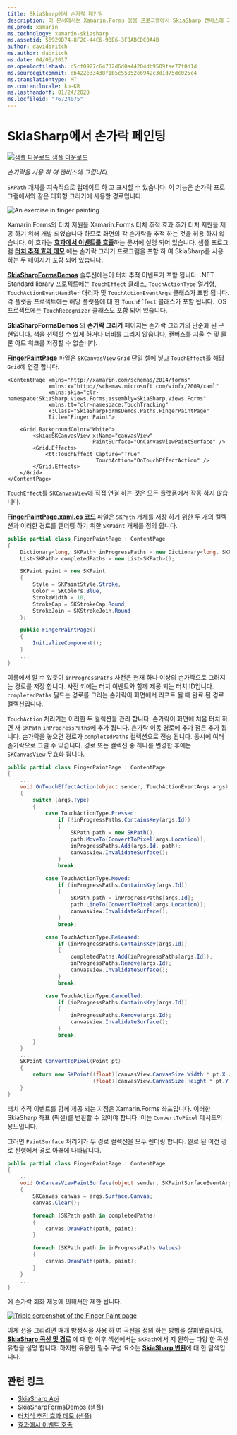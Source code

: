 ```yaml
---
title: SkiaSharp에서 손가락 페인팅
description: 이 문서에서는 Xamarin.Forms 응용 프로그램에서 SkiaSharp 캔버스에 그릴 손가락을 사용 하는 방법에 설명 하 고 샘플 코드를 사용 하 여이 보여 줍니다.
ms.prod: xamarin
ms.technology: xamarin-skiasharp
ms.assetid: 56929D74-8F2C-44C6-90E6-3FBABCDC0A4B
author: davidbritch
ms.author: dabritch
ms.date: 04/05/2017
ms.openlocfilehash: d5cf0927c64732d6d0a44204db9509fae77f0d1d
ms.sourcegitcommit: db422e33438f1b5c55852e6942c3d1d75dc025c4
ms.translationtype: MT
ms.contentlocale: ko-KR
ms.lasthandoff: 01/24/2020
ms.locfileid: "76724075"
---
```

# <a name="finger-painting-in-skiasharp"></a>SkiaSharp에서 손가락 페인팅

[![샘플 다운로드](~/media/shared/download.png) 샘플 다운로드](https://docs.microsoft.com/samples/xamarin/xamarin-forms-samples/skiasharpforms-demos)

_손가락을 사용 하 여 캔버스에 그립니다._

`SKPath` 개체를 지속적으로 업데이트 하 고 표시할 수 있습니다. 이 기능은 손가락 프로그램에서와 같은 대화형 그리기에 사용할 경로입니다.

![](finger-paint-images/fingerpaintsample.png "An exercise in finger painting")

Xamarin.Forms의 터치 지원을 Xamarin.Forms 터치 추적 효과 추가 터치 지원을 제공 하기 위해 개발 되었습니다 하므로 화면의 각 손가락을 추적 하는 것을 허용 하지 않습니다. 이 효과는 [**효과에서 이벤트를 호출**](~/xamarin-forms/app-fundamentals/effects/touch-tracking.md)하는 문서에 설명 되어 있습니다. 샘플 프로그램 [**터치 추적 효과 데모**](https://docs.microsoft.com/samples/xamarin/xamarin-forms-samples/effects-touchtrackingeffect/) 에는 손가락 그리기 프로그램을 포함 하 여 SkiaSharp를 사용 하는 두 페이지가 포함 되어 있습니다.

[**SkiaSharpFormsDemos**](https://docs.microsoft.com/samples/xamarin/xamarin-forms-samples/skiasharpforms-demos) 솔루션에는이 터치 추적 이벤트가 포함 됩니다. .NET Standard library 프로젝트에는 `TouchEffect` 클래스, `TouchActionType` 열거형, `TouchActionEventHandler` 대리자 및 `TouchActionEventArgs` 클래스가 포함 됩니다. 각 플랫폼 프로젝트에는 해당 플랫폼에 대 한 `TouchEffect` 클래스가 포함 됩니다. iOS 프로젝트에는 `TouchRecognizer` 클래스도 포함 되어 있습니다.

**SkiaSharpFormsDemos** 의 **손가락 그리기** 페이지는 손가락 그리기의 단순화 된 구현입니다. 색을 선택할 수 있게 하거나 너비를 그리지 않습니다, 캔버스를 지울 수 및 물론 아트 워크를 저장할 수 없습니다.

[**FingerPaintPage**](https://github.com/xamarin/xamarin-forms-samples/blob/master/SkiaSharpForms/Demos/Demos/SkiaSharpFormsDemos/Paths/FingerPaintPage.xaml) 파일은 `SKCanvasView` `Grid` 단일 셀에 넣고 `TouchEffect`를 해당 `Grid`에 연결 합니다.

```xaml
<ContentPage xmlns="http://xamarin.com/schemas/2014/forms"
             xmlns:x="http://schemas.microsoft.com/winfx/2009/xaml"
             xmlns:skia="clr-namespace:SkiaSharp.Views.Forms;assembly=SkiaSharp.Views.Forms"
             xmlns:tt="clr-namespace:TouchTracking"
             x:Class="SkiaSharpFormsDemos.Paths.FingerPaintPage"
             Title="Finger Paint">

    <Grid BackgroundColor="White">
        <skia:SKCanvasView x:Name="canvasView"
                           PaintSurface="OnCanvasViewPaintSurface" />
        <Grid.Effects>
            <tt:TouchEffect Capture="True"
                            TouchAction="OnTouchEffectAction" />
        </Grid.Effects>
    </Grid>
</ContentPage>
```

`TouchEffect`를 `SKCanvasView`에 직접 연결 하는 것은 모든 플랫폼에서 작동 하지 않습니다.

[**FingerPaintPage.xaml.cs 코드**](https://github.com/xamarin/xamarin-forms-samples/blob/master/SkiaSharpForms/Demos/Demos/SkiaSharpFormsDemos/Paths/FingerPaintPage.xaml.cs) 파일은 `SKPath` 개체를 저장 하기 위한 두 개의 컬렉션과 이러한 경로를 렌더링 하기 위한 `SKPaint` 개체를 정의 합니다.

```csharp
public partial class FingerPaintPage : ContentPage
{
    Dictionary<long, SKPath> inProgressPaths = new Dictionary<long, SKPath>();
    List<SKPath> completedPaths = new List<SKPath>();

    SKPaint paint = new SKPaint
    {
        Style = SKPaintStyle.Stroke,
        Color = SKColors.Blue,
        StrokeWidth = 10,
        StrokeCap = SKStrokeCap.Round,
        StrokeJoin = SKStrokeJoin.Round
    };

    public FingerPaintPage()
    {
        InitializeComponent();
    }
    ...
}
```

이름에서 알 수 있듯이 `inProgressPaths` 사전은 현재 하나 이상의 손가락으로 그려지는 경로를 저장 합니다. 사전 키에는 터치 이벤트와 함께 제공 되는 터치 ID입니다. `completedPaths` 필드는 경로를 그리는 손가락이 화면에서 리프트 될 때 완료 된 경로 컬렉션입니다.

`TouchAction` 처리기는 이러한 두 컬렉션을 관리 합니다. 손가락이 화면에 처음 터치 하면 새 `SKPath` `inProgressPaths`에 추가 됩니다. 손가락 이동 경로에 추가 점은 추가 됩니다. 손가락을 놓으면 경로가 `completedPaths` 컬렉션으로 전송 됩니다. 동시에 여러 손가락으로 그릴 수 있습니다. 경로 또는 컬렉션 중 하나를 변경한 후에는 `SKCanvasView` 무효화 됩니다.

```csharp
public partial class FingerPaintPage : ContentPage
{
    ...
    void OnTouchEffectAction(object sender, TouchActionEventArgs args)
    {
        switch (args.Type)
        {
            case TouchActionType.Pressed:
                if (!inProgressPaths.ContainsKey(args.Id))
                {
                    SKPath path = new SKPath();
                    path.MoveTo(ConvertToPixel(args.Location));
                    inProgressPaths.Add(args.Id, path);
                    canvasView.InvalidateSurface();
                }
                break;

            case TouchActionType.Moved:
                if (inProgressPaths.ContainsKey(args.Id))
                {
                    SKPath path = inProgressPaths[args.Id];
                    path.LineTo(ConvertToPixel(args.Location));
                    canvasView.InvalidateSurface();
                }
                break;

            case TouchActionType.Released:
                if (inProgressPaths.ContainsKey(args.Id))
                {
                    completedPaths.Add(inProgressPaths[args.Id]);
                    inProgressPaths.Remove(args.Id);
                    canvasView.InvalidateSurface();
                }
                break;

            case TouchActionType.Cancelled:
                if (inProgressPaths.ContainsKey(args.Id))
                {
                    inProgressPaths.Remove(args.Id);
                    canvasView.InvalidateSurface();
                }
                break;
        }
    }
    ...
    SKPoint ConvertToPixel(Point pt)
    {
        return new SKPoint((float)(canvasView.CanvasSize.Width * pt.X / canvasView.Width),
                           (float)(canvasView.CanvasSize.Height * pt.Y / canvasView.Height));
    }
}
```

터치 추적 이벤트를 함께 제공 되는 지점은 Xamarin.Forms 좌표입니다. 이러한 SkiaSharp 좌표 (픽셀)를 변환할 수 있어야 합니다. 이는 `ConvertToPixel` 메서드의 용도입니다.

그러면 `PaintSurface` 처리기가 두 경로 컬렉션을 모두 렌더링 합니다. 완료 된 이전 경로 진행에서 경로 아래에 나타납니다.

```csharp
public partial class FingerPaintPage : ContentPage
{
    ...
    void OnCanvasViewPaintSurface(object sender, SKPaintSurfaceEventArgs args)
    {
        SKCanvas canvas = args.Surface.Canvas;
        canvas.Clear();

        foreach (SKPath path in completedPaths)
        {
            canvas.DrawPath(path, paint);
        }

        foreach (SKPath path in inProgressPaths.Values)
        {
            canvas.DrawPath(path, paint);
        }
    }
    ...
}
```

에 손가락 회화 재능에 의해서만 제한 됩니다.

[![](finger-paint-images/fingerpaint-small.png "Triple screenshot of the Finger Paint page")](finger-paint-images/fingerpaint-large.png#lightbox "Triple screenshot of the Finger Paint page")

이제 선을 그리려면 매개 방정식을 사용 하 여 곡선을 정의 하는 방법을 살펴봤습니다. [**SkiaSharp 곡선 및 경로**](../curves/index.md) 에 대 한 이후 섹션에서는 `SKPath`에서 지 원하는 다양 한 곡선 유형을 설명 합니다. 하지만 유용한 필수 구성 요소는 [**SkiaSharp 변환**](../transforms/index.md)에 대 한 탐색입니다.

## <a name="related-links"></a>관련 링크

- [SkiaSharp Api](https://docs.microsoft.com/dotnet/api/skiasharp)
- [SkiaSharpFormsDemos (샘플)](https://docs.microsoft.com/samples/xamarin/xamarin-forms-samples/skiasharpforms-demos)
- [터치식 추적 효과 데모 (샘플)](https://docs.microsoft.com/samples/xamarin/xamarin-forms-samples/effects-touchtrackingeffect/)
- [효과에서 이벤트 호출](~/xamarin-forms/app-fundamentals/effects/touch-tracking.md)
